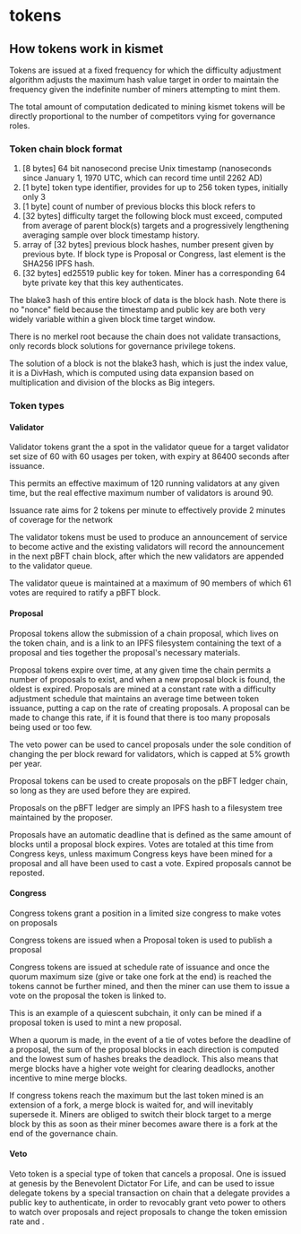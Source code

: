 # tokens

## How tokens work in kismet

Tokens are issued at a fixed frequency for which the difficulty adjustment algorithm adjusts the maximum hash value target in order to maintain the frequency given the indefinite number of miners attempting to mint them.

The total amount of computation dedicated to mining kismet tokens will be directly proportional to the number of competitors vying for governance roles.

### Token chain block format

1. [8 bytes] 64 bit nanosecond precise Unix timestamp (nanoseconds since January 1, 1970 UTC, which can record time until 2262 AD)
2. [1 byte] token type identifier, provides for up to 256 token types, initially only 3
3. [1 byte] count of number of previous blocks this block refers to
4. [32 bytes] difficulty target the following block must exceed, computed from average of parent block(s) targets and a progressively lengthening averaging sample over block timestamp history.
5. array of [32 bytes] previous block hashes, number present given by previous byte. If block type is Proposal or Congress, last element is the SHA256 IPFS hash. 
6. [32 bytes] ed25519 public key for token. Miner has a corresponding 64 byte private key that this key authenticates.

The blake3 hash of this entire block of data is the block hash. Note there is no "nonce" field because the timestamp and public key are both very widely variable within a given block time target window.

There is no merkel root because the chain does not validate transactions, only records block solutions for governance privilege tokens.

The solution of a block is not the blake3 hash, which is just the index value, it is a DivHash, which is computed using data expansion based on multiplication and division of the blocks as Big integers.

### Token types

#### Validator

Validator tokens grant the a spot in the validator queue for a target validator set size of 60 with 60 usages per token, with expiry at 86400 seconds after issuance. 

This permits an effective maximum of 120 running validators at any given time, but the real effective maximum number of validators is around 90.

Issuance rate aims for 2 tokens per minute to effectively provide 2 minutes of coverage for the network

The validator tokens must be used to produce an announcement of service to become active and the existing validators will record the announcement in the next pBFT chain block, after which the new validators are appended to the validator queue.

The validator queue is maintained at a maximum of 90 members of which 61 votes are required to ratify a pBFT block.

#### Proposal

Proposal tokens allow the submission of a chain proposal, which lives on the token chain, and is a link to an IPFS filesystem containing the text of a proposal and ties together the proposal's necessary materials.

Proposal tokens expire over time, at any given time the chain permits a number of proposals to exist, and when a new proposal block is found, the oldest is expired. Proposals are mined at a constant rate with a difficulty adjustment schedule that maintains an average time between token issuance, putting a cap on the rate of creating proposals. A proposal can be made to change this rate, if it is found that there is too many proposals being used or too few.

The veto power can be used to cancel proposals under the sole condition of changing the per block reward for validators, which is capped at 5% growth per year.

Proposal tokens can be used to create proposals on the pBFT ledger chain, so long as they are used before they are expired.

Proposals on the pBFT ledger are simply an IPFS hash to a filesystem tree maintained by the proposer.

Proposals have an automatic deadline that is defined as the same amount of blocks until a proposal block expires. Votes are totaled at this time from Congress keys, unless maximum Congress keys have been mined for a proposal and all have been used to cast a vote. Expired proposals cannot be reposted.

#### Congress

Congress tokens grant a position in a limited size congress to make votes on proposals

Congress tokens are issued when a Proposal token is used to publish a proposal

Congress tokens are issued at schedule rate of issuance and once the quorum maximum size (give or take one fork at the end) is reached the tokens cannot be further mined, and then the miner can use them to issue a vote on the proposal the token is linked to.

This is an example of a quiescent subchain, it only can be mined if a proposal token is used to mint a new proposal. 

When a quorum is made, in the event of a tie of votes before the deadline of a proposal, the sum of the proposal blocks in each direction is computed and the lowest sum of hashes breaks the deadlock. This also means that merge blocks have a higher vote weight for clearing deadlocks, another incentive to mine merge blocks.

If congress tokens reach the maximum but the last token mined is an extension of a fork, a merge block is waited for, and will inevitably supersede it. Miners are obliged to switch their block target to a merge block by this as soon as their miner becomes aware there is a fork at the end of the governance chain.

#### Veto

Veto token is a special type of token that cancels a proposal. One is issued at genesis by the Benevolent Dictator For Life, and can be used to issue delegate tokens by a special transaction on chain that a delegate provides a public key to authenticate, in order to revocably grant veto power to others to watch over proposals and reject proposals to change the token emission rate and .
